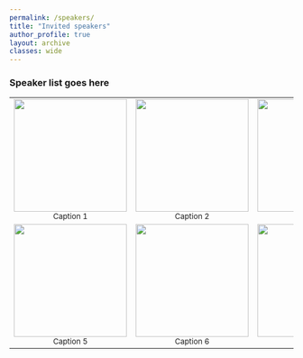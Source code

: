 ```yaml
---
permalink: /speakers/
title: "Invited speakers"
author_profile: true
layout: archive
classes: wide
---
```


### Speaker list goes here


<table>
  <tr>
    <td align="center">
      <img src="{{ site.baseurl }}/assets/images/bio-photo.jpg" width="200"/><br/>
      <sub>Caption 1</sub>
    </td>
    <td align="center">
      <img src="{{ site.baseurl }}/assets/images/bio-photo.jpg" width="200"/><br/>
      <sub>Caption 2</sub>
    </td>
    <td align="center">
      <img src="{{ site.baseurl }}/assets/images/bio-photo.jpg" width="200"/><br/>
      <sub>Caption 3</sub>
    </td>
    <td align="center">
      <img src="{{ site.baseurl }}/assets/images/bio-photo.jpg" width="200"/><br/>
      <sub>Caption 4</sub>
    </td>
  </tr>
  <tr>
    <td align="center">
      <img src="{{ site.baseurl }}/assets/images/bio-photo.jpg" width="200"/><br/>
      <sub>Caption 5</sub>
    </td>
    <td align="center">
      <img src="{{ site.baseurl }}/assets/images/bio-photo.jpg" width="200"/><br/>
      <sub>Caption 6</sub>
    </td>
    <td align="center">
      <img src="{{ site.baseurl }}/assets/images/bio-photo.jpg" width="200"/><br/>
      <sub>Caption 7</sub>
    </td>
    <td align="center">
      <img src="{{ site.baseurl }}/assets/images/bio-photo.jpg" width="200"/><br/>
      <sub>Caption 8</sub>
    </td>
  </tr>
</table>
